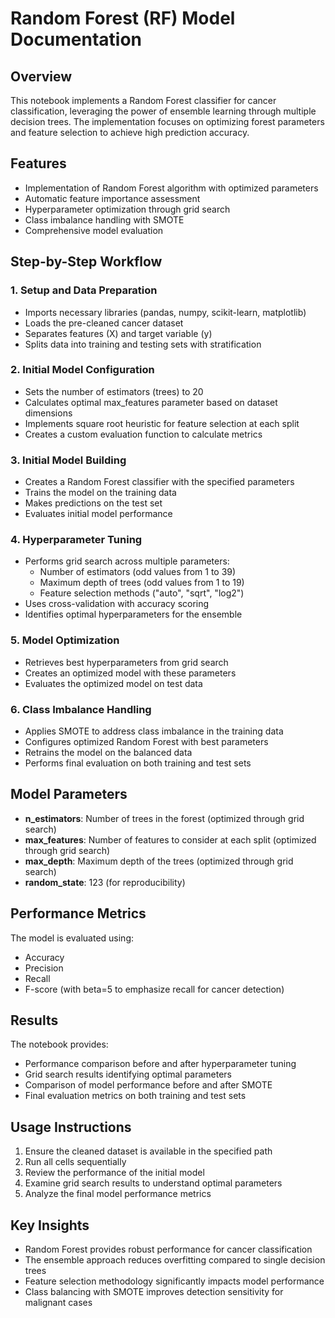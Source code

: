 # Random Forest (RF) Model Documentation

## Overview
This notebook implements a Random Forest classifier for cancer classification, leveraging the power of ensemble learning through multiple decision trees. The implementation focuses on optimizing forest parameters and feature selection to achieve high prediction accuracy.

## Features
- Implementation of Random Forest algorithm with optimized parameters
- Automatic feature importance assessment
- Hyperparameter optimization through grid search
- Class imbalance handling with SMOTE
- Comprehensive model evaluation

## Step-by-Step Workflow

### 1. Setup and Data Preparation
- Imports necessary libraries (pandas, numpy, scikit-learn, matplotlib)
- Loads the pre-cleaned cancer dataset
- Separates features (X) and target variable (y)
- Splits data into training and testing sets with stratification

### 2. Initial Model Configuration
- Sets the number of estimators (trees) to 20
- Calculates optimal max_features parameter based on dataset dimensions
- Implements square root heuristic for feature selection at each split
- Creates a custom evaluation function to calculate metrics

### 3. Initial Model Building
- Creates a Random Forest classifier with the specified parameters
- Trains the model on the training data
- Makes predictions on the test set
- Evaluates initial model performance

### 4. Hyperparameter Tuning
- Performs grid search across multiple parameters:
  - Number of estimators (odd values from 1 to 39)
  - Maximum depth of trees (odd values from 1 to 19)
  - Feature selection methods ("auto", "sqrt", "log2")
- Uses cross-validation with accuracy scoring
- Identifies optimal hyperparameters for the ensemble

### 5. Model Optimization
- Retrieves best hyperparameters from grid search
- Creates an optimized model with these parameters
- Evaluates the optimized model on test data

### 6. Class Imbalance Handling
- Applies SMOTE to address class imbalance in the training data
- Configures optimized Random Forest with best parameters
- Retrains the model on the balanced data
- Performs final evaluation on both training and test sets

## Model Parameters
- **n_estimators**: Number of trees in the forest (optimized through grid search)
- **max_features**: Number of features to consider at each split (optimized through grid search)
- **max_depth**: Maximum depth of the trees (optimized through grid search)
- **random_state**: 123 (for reproducibility)

## Performance Metrics
The model is evaluated using:
- Accuracy
- Precision
- Recall
- F-score (with beta=5 to emphasize recall for cancer detection)

## Results
The notebook provides:
- Performance comparison before and after hyperparameter tuning
- Grid search results identifying optimal parameters
- Comparison of model performance before and after SMOTE
- Final evaluation metrics on both training and test sets

## Usage Instructions
1. Ensure the cleaned dataset is available in the specified path
2. Run all cells sequentially
3. Review the performance of the initial model
4. Examine grid search results to understand optimal parameters
5. Analyze the final model performance metrics

## Key Insights
- Random Forest provides robust performance for cancer classification
- The ensemble approach reduces overfitting compared to single decision trees
- Feature selection methodology significantly impacts model performance
- Class balancing with SMOTE improves detection sensitivity for malignant cases
